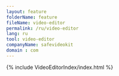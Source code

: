 ```yaml
---
layout: feature
folderName: feature
fileName: video-editor
permalink: /ru/video-editor
lang: ru
tool: video-editor
companyName: safevideokit
domain : com
---
```


{% include VideoEditorIndex/index.html %}

   